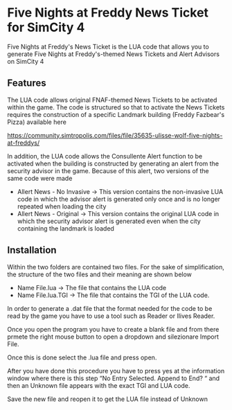 # Five Nights at Freddy News Ticket for SimCity 4
Five Nights at Freddy's News Ticket is the LUA code that allows you to generate Five Nights at Freddy's-themed News Tickets and Alert Advisors on SimCity 4 

## Features

The LUA code allows original FNAF-themed News Tickets to be activated within the game. The code is structured so that to activate the News Tickets requires the construction of a specific Landmark building (Freddy Fazbear's Pizza) available here

https://community.simtropolis.com/files/file/35635-ulisse-wolf-five-nights-at-freddys/

In addition, the LUA code allows the Consullente Alert function to be activated when the building is constructed by generating an alert from the security advisor in the game. Because of this alert, two versions of the same code were made
  
   * Allert News - No Invasive -> This version contains the non-invasive LUA code in which the advisor alert is generated only once and is no longer repeated when loading the city
   * Allert News - Original -> This version contains the original LUA code in which the security advisor alert is generated even when the city containing the landmark is loaded
   
## Installation

Within the two folders are contained two files. For the sake of simplification, the structure of the two files and their meaning are shown below

   * Name File.lua -> The file that contains the LUA code
   * Name File.lua.TGI -> The file that contains the TGI of the LUA code.
   
In order to generate a .dat file that the format needed for the code to be read by the game you have to use a tool such as Reader or Ilives Reader.

Once you open the program you have to create a blank file and from there prmete the right mouse button to open a dropdown and silezionare Import File. 

Once this is done select the .lua file and press open.

After you have done this procedure you have to press yes at the information window where there is this step “No Entry Selected. Append to End? “ and then an Unknown file appears with the exact TGI and LUA code.

Save the new file and reopen it to get the LUA file instead of Unknown

